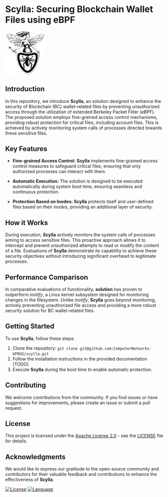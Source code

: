# Scylla: Securing Blockchain Wallet Files using eBPF

<img src="misc/logo.png" width="128"/>


## Introduction

In this repository, we introduce **Scylla**, an  solution  designed to enhance the security of Blockchain (BC) wallet-related files by preventing unauthorized access through the utilization of extended Berkeley Packet Filter (eBPF). The proposed solution employs fine-grained access control mechanisms, providing robust protection for critical files, including account files. This is achieved by actively monitoring system calls of processes directed towards these sensitive files.

## Key Features

- **Fine-grained Access Control:** **Scylla** implements fine-grained access control measures to safeguard critical files, ensuring that only authorized processes can interact with them.

- **Automatic Execution:** The solution is designed to be executed automatically during system boot time, ensuring seamless and continuous protection.

- **Protection Based on Inodes:** **Scylla** protects itself and user-defined files based on their *inodes*, providing an additional layer of security.

## How it Works

During execution, **Scylla** actively monitors the system calls of processes aiming to access sensitive files. This proactive approach allows it to intercept and prevent unauthorized attempts to read or modify the content of a file. Evaluations of **Scylla** demonstrate its capability to achieve these security objectives without introducing significant overhead to legitimate processes.

## Performance Comparison

In comparative evaluations of functionality, **solution** has proven to outperform *inotify*, a Linux kernel subsystem designed for monitoring changes in the filesystem. Unlike *inotify*, **Scylla** goes beyond monitoring, actively preventing unauthorized file access and providing a more robust security solution for BC wallet-related files.

## Getting Started

To use **Scylla**, follow these steps:

1. Clone the repository: `git clone git@github.com:ComputerNetworks-UFRGS/scylla.git`
2. Follow the installation instructions in the provided documentation [TODO]
3. Execute **Scylla** during the boot time to enable automatic protection.

## Contributing

We welcome contributions from the community. If you find issues or have suggestions for improvements, please create an issue or submit a pull request.

## License

This project is licensed under the [Apache License 2.0](LICENSE) - see the [LICENSE](LICENSE) file for details.

## Acknowledgments

We would like to express our gratitude to the open-source community and contributors for their valuable feedback and contributions to enhance the effectiveness of **Scylla**.

[![License](https://img.shields.io/badge/License-Apache_2.0-blue.svg)](https://opensource.org/licenses/Apache-2.0)
[![Language](https://img.shields.io/badge/Language-Python-green.svg)](https://www.python.org/)
